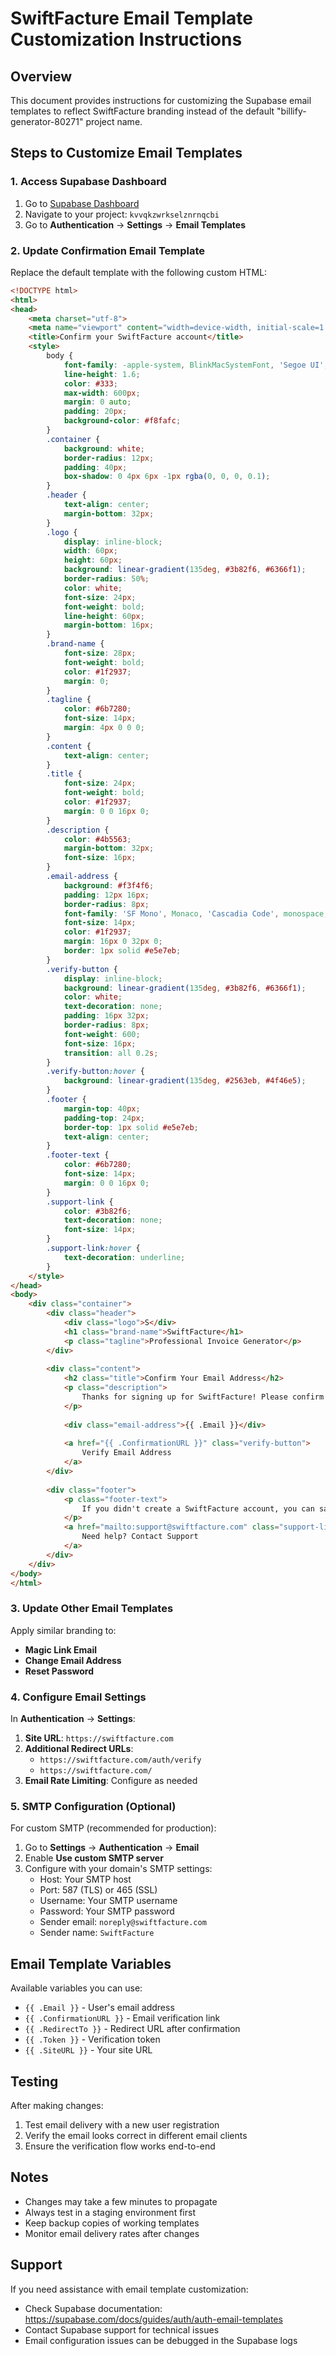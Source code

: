 # SwiftFacture Email Template Customization Instructions

## Overview
This document provides instructions for customizing the Supabase email templates to reflect SwiftFacture branding instead of the default "billify-generator-80271" project name.

## Steps to Customize Email Templates

### 1. Access Supabase Dashboard
1. Go to [Supabase Dashboard](https://supabase.com/dashboard)
2. Navigate to your project: `kvvqkzwrkselznrnqcbi`
3. Go to **Authentication** → **Settings** → **Email Templates**

### 2. Update Confirmation Email Template

Replace the default template with the following custom HTML:

```html
<!DOCTYPE html>
<html>
<head>
    <meta charset="utf-8">
    <meta name="viewport" content="width=device-width, initial-scale=1.0">
    <title>Confirm your SwiftFacture account</title>
    <style>
        body {
            font-family: -apple-system, BlinkMacSystemFont, 'Segoe UI', Roboto, Oxygen, Ubuntu, Cantarell, sans-serif;
            line-height: 1.6;
            color: #333;
            max-width: 600px;
            margin: 0 auto;
            padding: 20px;
            background-color: #f8fafc;
        }
        .container {
            background: white;
            border-radius: 12px;
            padding: 40px;
            box-shadow: 0 4px 6px -1px rgba(0, 0, 0, 0.1);
        }
        .header {
            text-align: center;
            margin-bottom: 32px;
        }
        .logo {
            display: inline-block;
            width: 60px;
            height: 60px;
            background: linear-gradient(135deg, #3b82f6, #6366f1);
            border-radius: 50%;
            color: white;
            font-size: 24px;
            font-weight: bold;
            line-height: 60px;
            margin-bottom: 16px;
        }
        .brand-name {
            font-size: 28px;
            font-weight: bold;
            color: #1f2937;
            margin: 0;
        }
        .tagline {
            color: #6b7280;
            font-size: 14px;
            margin: 4px 0 0 0;
        }
        .content {
            text-align: center;
        }
        .title {
            font-size: 24px;
            font-weight: bold;
            color: #1f2937;
            margin: 0 0 16px 0;
        }
        .description {
            color: #4b5563;
            margin-bottom: 32px;
            font-size: 16px;
        }
        .email-address {
            background: #f3f4f6;
            padding: 12px 16px;
            border-radius: 8px;
            font-family: 'SF Mono', Monaco, 'Cascadia Code', monospace;
            font-size: 14px;
            color: #1f2937;
            margin: 16px 0 32px 0;
            border: 1px solid #e5e7eb;
        }
        .verify-button {
            display: inline-block;
            background: linear-gradient(135deg, #3b82f6, #6366f1);
            color: white;
            text-decoration: none;
            padding: 16px 32px;
            border-radius: 8px;
            font-weight: 600;
            font-size: 16px;
            transition: all 0.2s;
        }
        .verify-button:hover {
            background: linear-gradient(135deg, #2563eb, #4f46e5);
        }
        .footer {
            margin-top: 40px;
            padding-top: 24px;
            border-top: 1px solid #e5e7eb;
            text-align: center;
        }
        .footer-text {
            color: #6b7280;
            font-size: 14px;
            margin: 0 0 16px 0;
        }
        .support-link {
            color: #3b82f6;
            text-decoration: none;
            font-size: 14px;
        }
        .support-link:hover {
            text-decoration: underline;
        }
    </style>
</head>
<body>
    <div class="container">
        <div class="header">
            <div class="logo">S</div>
            <h1 class="brand-name">SwiftFacture</h1>
            <p class="tagline">Professional Invoice Generator</p>
        </div>
        
        <div class="content">
            <h2 class="title">Confirm Your Email Address</h2>
            <p class="description">
                Thanks for signing up for SwiftFacture! Please confirm your email address to get started with creating professional invoices and receipts.
            </p>
            
            <div class="email-address">{{ .Email }}</div>
            
            <a href="{{ .ConfirmationURL }}" class="verify-button">
                Verify Email Address
            </a>
        </div>
        
        <div class="footer">
            <p class="footer-text">
                If you didn't create a SwiftFacture account, you can safely ignore this email.
            </p>
            <a href="mailto:support@swiftfacture.com" class="support-link">
                Need help? Contact Support
            </a>
        </div>
    </div>
</body>
</html>
```

### 3. Update Other Email Templates

Apply similar branding to:
- **Magic Link Email**
- **Change Email Address**  
- **Reset Password**

### 4. Configure Email Settings

In **Authentication** → **Settings**:

1. **Site URL**: `https://swiftfacture.com`
2. **Additional Redirect URLs**: 
   - `https://swiftfacture.com/auth/verify`
   - `https://swiftfacture.com/`
3. **Email Rate Limiting**: Configure as needed

### 5. SMTP Configuration (Optional)

For custom SMTP (recommended for production):

1. Go to **Settings** → **Authentication** → **Email**
2. Enable **Use custom SMTP server**
3. Configure with your domain's SMTP settings:
   - Host: Your SMTP host
   - Port: 587 (TLS) or 465 (SSL)  
   - Username: Your SMTP username
   - Password: Your SMTP password
   - Sender email: `noreply@swiftfacture.com`
   - Sender name: `SwiftFacture`

## Email Template Variables

Available variables you can use:
- `{{ .Email }}` - User's email address
- `{{ .ConfirmationURL }}` - Email verification link
- `{{ .RedirectTo }}` - Redirect URL after confirmation
- `{{ .Token }}` - Verification token
- `{{ .SiteURL }}` - Your site URL

## Testing

After making changes:
1. Test email delivery with a new user registration
2. Verify the email looks correct in different email clients
3. Ensure the verification flow works end-to-end

## Notes

- Changes may take a few minutes to propagate
- Always test in a staging environment first
- Keep backup copies of working templates
- Monitor email delivery rates after changes

## Support

If you need assistance with email template customization:
- Check Supabase documentation: https://supabase.com/docs/guides/auth/auth-email-templates
- Contact Supabase support for technical issues
- Email configuration issues can be debugged in the Supabase logs